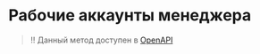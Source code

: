 # Рабочие аккаунты менеджера

> !! Данный метод доступен в [OpenAPI](https://api.hh.ru/openapi/redoc#tag/Rabotodatelskie/paths/~1manager_accounts~1mine/get)
